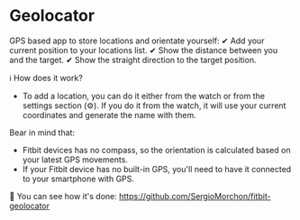 # Geolocator

GPS based app to store locations and orientate yourself:
✔ Add your current position to your locations list.
✔ Show the distance between you and the target.
✔ Show the straight direction to the target position.

ℹ How does it work?

- To add a location, you can do it either from the watch or from the settings section (⚙). If you do it from the watch, it will use your current coordinates and generate the name with them.

Bear in mind that:

- Fitbit devices has no compass, so the orientation is calculated based on your latest GPS movements.
- If your Fitbit device has no built-in GPS, you'll need to have it connected to your smartphone with GPS.

🧐 You can see how it's done: https://github.com/SergioMorchon/fitbit-geolocator
